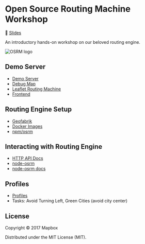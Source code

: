 # Open Source Routing Machine Workshop

📖 [Slides](https://docs.google.com/presentation/d/1mDSXcpjchCOC7ZontKHVzEk_tq2STAue8XQXPxyPqUA/edit?usp=sharing)

An introductory hands-on workshop on our beloved routing engine.

![OSRM logo](https://camo.githubusercontent.com/ce95fd7839d50c18c907f01c658f225fbe94c580/687474703a2f2f70726f6a6563742d6f73726d2e6f72672f696d616765732f6f73726d5f6c6f676f2e737667)


## Demo Server

- [Demo Server](http://map.project-osrm.org/)
- [Debug Map](http://map.project-osrm.org/debug/#13.32/48.5708/13.4577)
- [Leaflet Routing Machine](http://www.liedman.net/leaflet-routing-machine/)
- [Frontend](https://github.com/Project-OSRM/osrm-frontend)


## Routing Engine Setup

- [Geofabrik](http://download.geofabrik.de/)
- [Docker Images](https://hub.docker.com/r/osrm/osrm-backend/)
- [npm/osrm](https://www.npmjs.com/package/osrm)


## Interacting with Routing Engine

- [HTTP API Docs](http://project-osrm.org/docs/v5.6.0/api/#general-options)
- [node-osrm](https://github.com/Project-OSRM/node-osrm#node-osrm)
- [node-osrm docs](https://github.com/Project-OSRM/node-osrm/blob/master/docs/api.md#osrm)


## Profiles

- [Profiles](https://github.com/Project-OSRM/osrm-backend/tree/5.6/profiles)
- Tasks: Avoid Turning Left, Green Cities (avoid city center)


## License

Copyright © 2017 Mapbox

Distributed under the MIT License (MIT).

